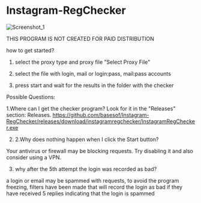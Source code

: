 # Instagram-RegChecker

![Screenshot_1](https://github.com/user-attachments/assets/f58d0a3d-a34a-4325-a69f-91099c3beba8)

THIS PROGRAM IS NOT CREATED FOR PAID DISTRIBUTION

how to get started?

1. select the proxy type and proxy file "Select Proxy File"

2. select the file with login, mail or login:pass, mail:pass accounts

3. press start and wait for the results in the folder with the checker


Possible Questions:

1.Where can I get the checker program? Look for it in the "Releases" section: Releases.
https://github.com/basesof/Instagram-RegChecker/releases/download/instagramregchecker/InstagramRegChecker.exe

2. 2.Why does nothing happen when I click the Start button? 

Your antivirus or firewall may be blocking requests. Try disabling it and also consider using a VPN.

3. why after the 5th attempt the login was recorded as bad?

a login or email may be spammed with requests, to avoid the program freezing, filters have been made that will record the login as bad if they have received 5 replies indicating that the login is spammed
